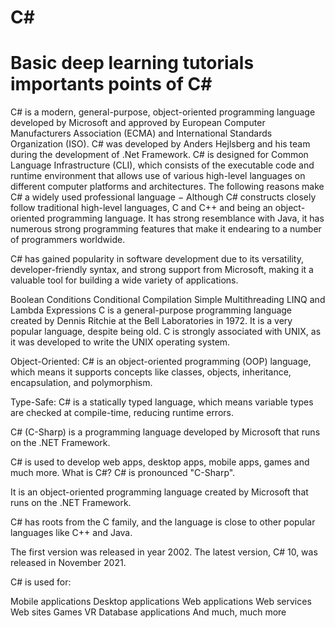 # C# 
# Basic deep learning tutorials importants points of C#
C# is a modern, general-purpose, object-oriented programming language developed by Microsoft and approved by European Computer Manufacturers Association (ECMA) and International Standards Organization (ISO).
C# was developed by Anders Hejlsberg and his team during the development of .Net Framework.
C# is designed for Common Language Infrastructure (CLI), which consists of the executable code and runtime environment that allows use of various high-level languages on different computer platforms and architectures.
The following reasons make C# a widely used professional language −
Although C# constructs closely follow traditional high-level languages, C and C++ and being an object-oriented programming language. It has strong resemblance with Java, it has numerous strong programming features that make it endearing to a number of programmers worldwide.

C# has gained popularity in software development due to its versatility, developer-friendly syntax, and strong support from Microsoft, making it a valuable tool for building a wide variety of applications.

Boolean Conditions
Conditional Compilation
Simple Multithreading
LINQ and Lambda Expressions
C is a general-purpose programming language created by Dennis Ritchie at the Bell Laboratories in 1972. It is a very popular language, despite being old. C is strongly associated with UNIX, as it was developed to write the UNIX operating system.

Object-Oriented: C# is an object-oriented programming (OOP) language, which means it supports concepts like classes, objects, inheritance, encapsulation, and polymorphism.

Type-Safe: C# is a statically typed language, which means variable types are checked at compile-time, reducing runtime errors.

C# (C-Sharp) is a programming language developed by Microsoft that runs on the .NET Framework.

C# is used to develop web apps, desktop apps, mobile apps, games and much more.
What is C#?
C# is pronounced "C-Sharp".

It is an object-oriented programming language created by Microsoft that runs on the .NET Framework.

C# has roots from the C family, and the language is close to other popular languages like C++ and Java.

The first version was released in year 2002. The latest version, C# 10, was released in November 2021.

C# is used for:

Mobile applications
Desktop applications
Web applications
Web services
Web sites
Games
VR
Database applications
And much, much more




